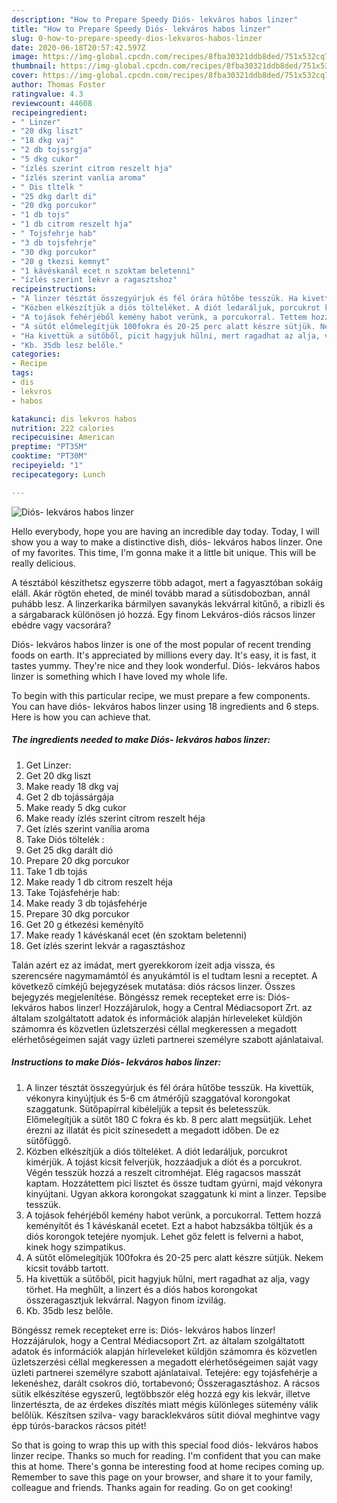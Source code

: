 ```yaml
---
description: "How to Prepare Speedy Diós- lekváros habos linzer"
title: "How to Prepare Speedy Diós- lekváros habos linzer"
slug: 0-how-to-prepare-speedy-dios-lekvaros-habos-linzer
date: 2020-06-18T20:57:42.597Z
image: https://img-global.cpcdn.com/recipes/8fba30321ddb8ded/751x532cq70/dios-lekvaros-habos-linzer-recept-foto.jpg
thumbnail: https://img-global.cpcdn.com/recipes/8fba30321ddb8ded/751x532cq70/dios-lekvaros-habos-linzer-recept-foto.jpg
cover: https://img-global.cpcdn.com/recipes/8fba30321ddb8ded/751x532cq70/dios-lekvaros-habos-linzer-recept-foto.jpg
author: Thomas Foster
ratingvalue: 4.3
reviewcount: 44608
recipeingredient:
- " Linzer"
- "20 dkg liszt"
- "18 dkg vaj"
- "2 db tojssrgja"
- "5 dkg cukor"
- "ízlés szerint citrom reszelt hja"
- "ízlés szerint vanlia aroma"
- " Dis tltelk "
- "25 dkg darlt di"
- "20 dkg porcukor"
- "1 db tojs"
- "1 db citrom reszelt hja"
- " Tojsfehrje hab"
- "3 db tojsfehrje"
- "30 dkg porcukor"
- "20 g tkezsi kemnyt"
- "1 kávéskanál ecet n szoktam beletenni"
- "ízlés szerint lekvr a ragasztshoz"
recipeinstructions:
- "A linzer tésztát összegyúrjuk és fél órára hűtőbe tesszük. Ha kivettük, vékonyra kinyújtjuk és 5-6 cm átmérőjű szaggatóval korongokat szaggatunk. Sütőpapírral kibéleljük a tepsit és beletesszük. Előmelegítjük a sütőt 180 C fokra és kb. 8 perc alatt megsütjük. Lehet érezni az illatát és picit színesedett a megadott időben. De ez sütőfüggő."
- "Közben elkészítjük a diós tölteléket. A diót ledaráljuk, porcukrot kimérjük. A tojást kicsit felverjük, hozzáadjuk a diót és a porcukrot. Végén tesszük hozzá a reszelt citromhéjat. Elég ragacsos masszát kaptam. Hozzátettem pici lisztet és össze tudtam gyúrni, majd vékonyra kinyújtani. Ugyan akkora korongokat szaggatunk ki mint a linzer. Tepsibe tesszük."
- "A tojások fehérjéből kemény habot verünk, a porcukorral. Tettem hozzá keményítőt és 1 kávéskanál ecetet. Ezt a habot habzsákba töltjük és a diós korongok tetejére nyomjuk. Lehet gőz felett is felverni a habot, kinek hogy szimpatikus."
- "A sütőt előmelegítjük 100fokra és 20-25 perc alatt készre sütjük. Nekem kicsit tovább tartott."
- "Ha kivettük a sütőből, picit hagyjuk hűlni, mert ragadhat az alja, vagy törhet. Ha meghűlt, a linzert és a diós habos korongokat összeragasztjuk lekvárral. Nagyon finom ízvilág."
- "Kb. 35db lesz belőle."
categories:
- Recipe
tags:
- dis
- lekvros
- habos

katakunci: dis lekvros habos 
nutrition: 222 calories
recipecuisine: American
preptime: "PT35M"
cooktime: "PT30M"
recipeyield: "1"
recipecategory: Lunch

---
```



![Diós- lekváros habos linzer](https://img-global.cpcdn.com/recipes/8fba30321ddb8ded/751x532cq70/dios-lekvaros-habos-linzer-recept-foto.jpg)

Hello everybody, hope you are having an incredible day today. Today, I will show you a way to make a distinctive dish, diós- lekváros habos linzer. One of my favorites. This time, I'm gonna make it a little bit unique. This will be really delicious.

A tésztából készíthetsz egyszerre több adagot, mert a fagyasztóban sokáig eláll. Akár rögtön eheted, de minél tovább marad a sütisdobozban, annál puhább lesz. A linzerkarika bármilyen savanykás lekvárral kitűnő, a ribizli és a sárgabarack különösen jó hozzá. Egy finom Lekváros-diós rácsos linzer ebédre vagy vacsorára?

Diós- lekváros habos linzer is one of the most popular of recent trending foods on earth. It's appreciated by millions every day. It's easy, it is fast, it tastes yummy. They're nice and they look wonderful. Diós- lekváros habos linzer is something which I have loved my whole life.


To begin with this particular recipe, we must prepare a few components. You can have diós- lekváros habos linzer using 18 ingredients and 6 steps. Here is how you can achieve that.

<!--inarticleads1-->

##### The ingredients needed to make Diós- lekváros habos linzer:

1. Get  Linzer:
1. Get 20 dkg liszt
1. Make ready 18 dkg vaj
1. Get 2 db tojássárgája
1. Make ready 5 dkg cukor
1. Make ready ízlés szerint citrom reszelt héja
1. Get ízlés szerint vanília aroma
1. Take  Diós töltelék :
1. Get 25 dkg darált dió
1. Prepare 20 dkg porcukor
1. Take 1 db tojás
1. Make ready 1 db citrom reszelt héja
1. Take  Tojásfehérje hab:
1. Make ready 3 db tojásfehérje
1. Prepare 30 dkg porcukor
1. Get 20 g étkezési keményítő
1. Make ready 1 kávéskanál ecet (én szoktam beletenni)
1. Get ízlés szerint lekvár a ragasztáshoz


Talán azért ez az imádat, mert gyerekkorom ízeit adja vissza, és szerencsére nagymamámtól és anyukámtól is el tudtam lesni a receptet. A következő címkéjű bejegyzések mutatása: diós rácsos linzer. Összes bejegyzés megjelenítése. Böngéssz remek recepteket erre is: Diós- lekváros habos linzer! Hozzájárulok, hogy a Central Médiacsoport Zrt. az általam szolgáltatott adatok és információk alapján hírleveleket küldjön számomra és közvetlen üzletszerzési céllal megkeressen a megadott elérhetőségeimen saját vagy üzleti partnerei személyre szabott ajánlataival. 

<!--inarticleads2-->

##### Instructions to make Diós- lekváros habos linzer:

1. A linzer tésztát összegyúrjuk és fél órára hűtőbe tesszük. Ha kivettük, vékonyra kinyújtjuk és 5-6 cm átmérőjű szaggatóval korongokat szaggatunk. Sütőpapírral kibéleljük a tepsit és beletesszük. Előmelegítjük a sütőt 180 C fokra és kb. 8 perc alatt megsütjük. Lehet érezni az illatát és picit színesedett a megadott időben. De ez sütőfüggő.
1. Közben elkészítjük a diós tölteléket. A diót ledaráljuk, porcukrot kimérjük. A tojást kicsit felverjük, hozzáadjuk a diót és a porcukrot. Végén tesszük hozzá a reszelt citromhéjat. Elég ragacsos masszát kaptam. Hozzátettem pici lisztet és össze tudtam gyúrni, majd vékonyra kinyújtani. Ugyan akkora korongokat szaggatunk ki mint a linzer. Tepsibe tesszük.
1. A tojások fehérjéből kemény habot verünk, a porcukorral. Tettem hozzá keményítőt és 1 kávéskanál ecetet. Ezt a habot habzsákba töltjük és a diós korongok tetejére nyomjuk. Lehet gőz felett is felverni a habot, kinek hogy szimpatikus.
1. A sütőt előmelegítjük 100fokra és 20-25 perc alatt készre sütjük. Nekem kicsit tovább tartott.
1. Ha kivettük a sütőből, picit hagyjuk hűlni, mert ragadhat az alja, vagy törhet. Ha meghűlt, a linzert és a diós habos korongokat összeragasztjuk lekvárral. Nagyon finom ízvilág.
1. Kb. 35db lesz belőle.


Böngéssz remek recepteket erre is: Diós- lekváros habos linzer! Hozzájárulok, hogy a Central Médiacsoport Zrt. az általam szolgáltatott adatok és információk alapján hírleveleket küldjön számomra és közvetlen üzletszerzési céllal megkeressen a megadott elérhetőségeimen saját vagy üzleti partnerei személyre szabott ajánlataival. Tetejére: egy tojásfehérje a lekenéshez, darált csokros dió, tortabevonó; Összeragasztáshoz. A rácsos sütik elkészítése egyszerű, legtöbbször elég hozzá egy kis lekvár, illetve linzertészta, de az érdekes díszítés miatt mégis különleges sütemény válik belőlük. Készítsen szilva- vagy baracklekváros sütit dióval meghintve vagy épp túrós-barackos rácsos pitét! 

So that is going to wrap this up with this special food diós- lekváros habos linzer recipe. Thanks so much for reading. I'm confident that you can make this at home. There's gonna be interesting food at home recipes coming up. Remember to save this page on your browser, and share it to your family, colleague and friends. Thanks again for reading. Go on get cooking!
